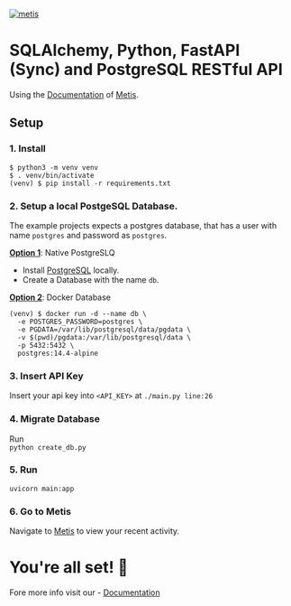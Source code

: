 [![metis](https://static-asserts-public.s3.eu-central-1.amazonaws.com/metis-min-logo.png)](https://www.metisdata.io/)

# SQLAlchemy, Python, FastAPI (Sync) and PostgreSQL RESTful API

Using the [Documentation](https://docs.metisdata.io/metis/sdk-integration/python-sqlalchemy) of [Metis](https://app.metisdata.io/).

## Setup

### 1. Install
```shell
$ python3 -m venv venv
$ . venv/bin/activate
(venv) $ pip install -r requirements.txt
```

### 2. Setup a local PostgeSQL Database.

The example projects expects a postgres database, that has a user with name `postgres` and password as `postgres`.

<ins><b>Option 1</b></ins>: Native PostgreSLQ
- Install [PostgreSQL](https://www.postgresql.org/download/) locally.
- Create a Database with the name `db`.

<ins><b>Option 2</b></ins>: Docker Database
```shell
(venv) $ docker run -d --name db \
  -e POSTGRES_PASSWORD=postgres \
  -e PGDATA=/var/lib/postgresql/data/pgdata \
  -v $(pwd)/pgdata:/var/lib/postgresql/data \
  -p 5432:5432 \
  postgres:14.4-alpine
```

### 3. Insert API Key
Insert your api key into `<API_KEY>` at `./main.py line:26`

### 4. Migrate Database
Run \
``` python create_db.py ```

### 5. Run
``` uvicorn main:app ```

### 6. Go to Metis
Navigate to [Metis](https://app.metisdata.io) to view your recent activity.

# You're all set! 🎉 
Fore more info visit our - [Documentation](https://docs.metisdata.io)
